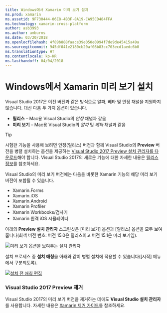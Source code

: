 ```yaml
---
title: Windows에서 Xamarin 미리 보기 설치
ms.prod: xamarin
ms.assetid: 9F730444-06E8-4B3F-8A19-CA95CD484FFA
ms.technology: xamarin-cross-platform
author: asb3993
ms.author: amburns
ms.date: 03/20/2018
ms.openlocfilehash: 4f89b888faace39e050e0994f7de9de45415a49a
ms.sourcegitcommit: 945df041e2180cb20af08b83cc703ecd1aedc6b0
ms.translationtype: HT
ms.contentlocale: ko-KR
ms.lasthandoff: 04/04/2018
---
```

# <a name="installing-xamarin-preview-on-windows"></a>Windows에서 Xamarin 미리 보기 설치

Visual Studio 2017은 이전 버전과 같은 방식으로 알파, 베타 및 안정 채널을 지원하지 않습니다. 대신 다음 두 가지 옵션이 있습니다.

- **릴리스** – Mac용 Visual Studio의 _안정_ 채널과 같음
- **미리 보기** – Mac용 Visual Studio의 _알파_ 및 _베타_ 채널과 같음

> [!TIP] 
> 시험판 기능을 사용해 보려면 안정(릴리스) 버전과 함께 Visual Studio의 **Preview** 버전을 병렬 설치하는 옵션을 제공하는 [Visual Studio 2017 Preview 설치 관리자를 다운로드](https://www.visualstudio.com/vs/preview/)해야 합니다. Visual Studio 2017의 새로운 기능에 대한 자세한 내용은 [릴리스 정보](/visualstudio/releasenotes/vs2017-preview-relnotes)를 참조하세요.

Visual Studio의 미리 보기 버전에는 다음을 비롯한 Xamarin 기능의 해당 미리 보기 버전이 포함될 수 있습니다.

- Xamarin.Forms
- Xamarin.iOS
- Xamarin.Android
- Xamarin Profiler
- Xamarin Workbooks/검사기
- Xamarin 원격 iOS 시뮬레이터

아래의 **Preview 설치 관리자** 스크린샷은 [미리 보기] 옵션과 [릴리스] 옵션을 모두 보여줍니다(회색 버전 번호: 버전 15.0은 릴리스이고 버전 15.1은 미리 보기임).

![미리 보기 옵션을 보여주는 설치 관리자](windows-images/vs2017-installer.jpg)

설치 프로세스 중 **설치 애칭**을 아래와 같이 병렬 설치에 적용할 수 있습니다([시작] 메뉴에서 구분되도록).

[![설치 전 애칭 편집](windows-images/vs2017-nickname-sml.png "설치 전 애칭 편집")](windows-images/vs2017-nickname.png#lightbox)

### <a name="uninstalling-visual-studio-2017-preview"></a>Visual Studio 2017 Preview 제거

Visual Studio 2017의 미리 보기 버전을 제거하는 데에도 **Visual Studio 설치 관리자**를 사용합니다. 자세한 내용은 [Xamarin 제거 가이드](uninstalling-xamarin.md#uninstallvs2017)를 참조하세요.
